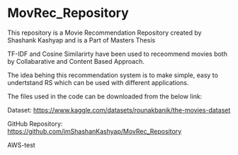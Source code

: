 # MovRec_Repository

This repository is a Movie Recommendation Repository created by Shashank Kashyap and is a Part of Masters Thesis

TF-IDF and Cosine Similarirty have been used to receommend movies both by Collabarative and Content Based Approach.

The idea behing this recommendation system is to make simple, easy to undertstand RS which can be used with different applications.

The files used in the code can be downloaded from the below link:

Dataset: https://www.kaggle.com/datasets/rounakbanik/the-movies-dataset

GitHub Repository: https://github.com/imShashanKashyap/MovRec_Repository

AWS-test



